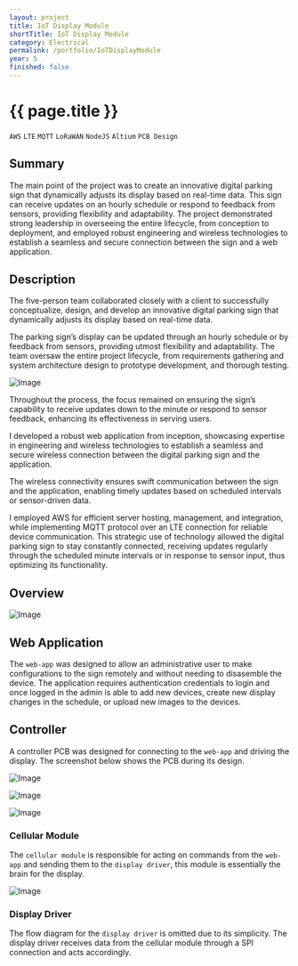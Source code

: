 ```yaml
---
layout: project
title: IoT Display Module
shortTitle: IoT Display Module
category: Electrical
permalink: /portfolio/IoTDisplayModule
year: 5
finished: false
---
```



# {{ page.title }}

`AWS` `LTE` `MQTT` `LoRaWAN` `NodeJS` `Altium` `PCB Design` 


## Summary

The main point of the project was to create an innovative digital parking sign that dynamically adjusts its display based on real-time data. This sign can receive updates on an hourly schedule or respond to feedback from sensors, providing flexibility and adaptability. The project demonstrated strong leadership in overseeing the entire lifecycle, from conception to deployment, and employed robust engineering and wireless technologies to establish a seamless and secure connection between the sign and a web application.

## Description

The five-person team collaborated closely with a client to successfully conceptualize, design, and develop an innovative digital parking sign that dynamically adjusts its display based on real-time data.

The parking sign’s display can be updated through an hourly schedule or by feedback from sensors, providing utmost flexibility and adaptability. The team oversaw the entire project lifecycle, from requirements gathering and system architecture design to prototype development, and thorough testing.

![Image](/assets/images/IoTParkingSign/sign.png)

Throughout the process, the focus remained on ensuring the sign’s capability to receive updates down to the minute or respond to sensor feedback, enhancing its effectiveness in serving users.

I developed a robust web application from inception, showcasing expertise in engineering and wireless technologies to establish a seamless and secure wireless connection between the digital parking sign and the application.

The wireless connectivity ensures swift communication between the sign and the application, enabling timely updates based on scheduled intervals or sensor-driven data.

I employed AWS for efficient server hosting, management, and integration, while implementing MQTT protocol over an LTE connection for reliable device communication. This strategic use of technology allowed the digital parking sign to stay constantly connected, receiving updates regularly through the scheduled minute intervals or in response to sensor input, thus optimizing its functionality.

## Overview

![Image](/assets/images/IoTParkingSign/overview.png)

## Web Application

The `web-app` was designed to allow an administrative user to make configurations to the sign remotely and without needing to disasemble the device. The application requires authentication credentials to login and once logged in the admin is able to add new devices, create new display changes in the schedule, or upload new images to the devices.

## Controller

A controller PCB was designed for connecting to the `web-app` and driving the display. The screenshot below shows the PCB during its design.

![Image](/assets/images/IoTParkingSign/pcb.png)

![Image](/assets/images/IoTParkingSign/pcbFront.png)

![Image](/assets/images/IoTParkingSign/pcbBack.png)

### Cellular Module

The `cellular module` is responsible for acting on commands from the `web-app` and sending them to the `display driver`, this module is essentially the brain for the display.

![Image](/assets/images/IoTParkingSign/cellularflow.png)

### Display Driver

The flow diagram for the `display driver` is omitted due to its simplicity. The display driver receives data from the cellular module through a SPI connection and acts accordingly. 